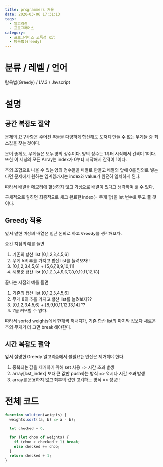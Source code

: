 ```yaml
---
title: programmers 저울
date: 2020-03-06 17:31:13
tags:
  - 알고리즘
  - 프로그래머스
category:
  - 프로그래머스 고득점 Kit
  - 탐욕법(Greedy)
---
```


# 분류 / 레벨 / 언어

탐욕법(Greedy) / LV.3 / Javscript

# 설명

## 공간 복잡도 절약

문제의 요구사항은
주어진 추들을 다양하게 합산해도 도저히 만들 수 없는
무게들 중 최소값을 찾는 것이다.

운이 좋게도, 무게들은 모두 양의 정수이다.
양의 정수는 1부터 시작해서 간격이 1이다.
또한 이 세상의 모든 Array는 index가 0부터 시작해서 간격이 1이다.

추의 조합으로 나올 수 있는 양의 정수들을 배열로 만들고
배열의 앞에 0를 임의로 넣는다면
문제에서 원하는 임계점까지는 index와 value가 완전히 일치하게 된다.

따라서 배열을 메모리에 할당하지 않고
가상으로 배열이 있다고 생각하며 풀 수 있다.

구체적으로 말하면
최종적으로 체크 완료한 index(= 무게 합)을 let 변수로 두고 풀 것이다.

## Greedy 적용

앞서 말한 가상의 배열은 일단 논외로 하고 Greedy를 생각해보자.

중간 지점의 예를 들면

1. 기존의 합산 list [0,1,2,3,4,5,6]
2. 무게 5의 추를 가지고 합산 list를 늘려보자!!
3. [0,1,2,3,4,5,6] + [5,6,7,8,9,10,11]
4. 새로운 합산 list [0,1,2,3,4,5,6,7,8,9,10,11,12,13]

끝나는 지점의 예를 들면

1. 기존의 합산 list [0,1,2,3,4,5,6]
2. 무게 8의 추를 가지고 합산 list를 늘려보자??
3. [0,1,2,3,4,5,6] + [8,9,10,11,12,13,14] ??
4. 7을 커버할 수 없다.

따라서 sorted weights에서 한개씩 꺼내다가,
기존 합산 list의 마지막 값보다 새로운 추의 무게가 더 크면 break 해야한다.

## 시간 복잡도 절약

앞서 설명한 Greedy 알고리즘에서 불필요한 연산은 제거해야 한다.

1. 중복되는 값을 제거하기 위해 set 사용 => 시간 초과 발생
2. array[last_index] 보다 큰 값만 push하는 방식 => 역시나 시간 초과 발생
3. array를 운용하지 않고 최후의 값만 고려하는 방식 => 성공!!

# 전체 코드

```javascript
function solution(weights) {
  weights.sort((a, b) => a - b);

  let checked = 0;

  for (let choo of weights) {
    if (choo > checked + 1) break;
    else checked += choo;
  }
  return checked + 1;
}
```
